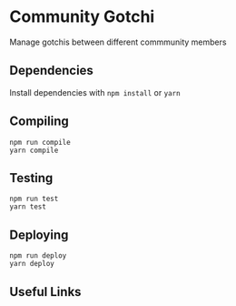 # Community Gotchi

Manage gotchis between different commmunity members

## Dependencies

Install dependencies with `npm install` or `yarn`

## Compiling

```
npm run compile
yarn compile
```

## Testing

```
npm run test
yarn test
```

## Deploying

```
npm run deploy
yarn deploy
```

## Useful Links
